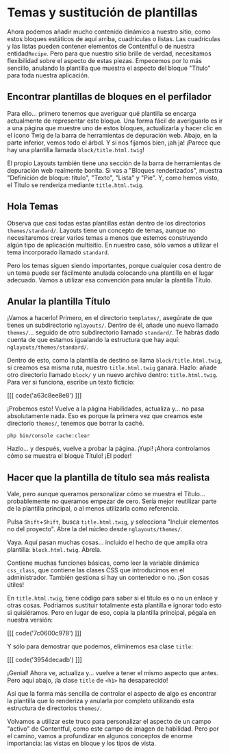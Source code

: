 # Temas y sustitución de plantillas

Ahora podemos añadir mucho contenido dinámico a nuestro sitio, como estos bloques estáticos de aquí arriba, cuadrículas o listas. Las cuadrículas y las listas pueden contener elementos de Contentful o de nuestra entidad`Recipe`. Pero para que nuestro sitio brille de verdad, necesitamos flexibilidad sobre el aspecto de estas piezas. Empecemos por lo más sencillo, anulando la plantilla que muestra el aspecto del bloque "Título" para toda nuestra aplicación.

## Encontrar plantillas de bloques en el perfilador

Para ello... primero tenemos que averiguar qué plantilla se encarga actualmente de representar este bloque. Una forma fácil de averiguarlo es ir a una página que muestre uno de estos bloques, actualizarla y hacer clic en el icono Twig de la barra de herramientas de depuración web. Abajo, en la parte inferior, vemos todo el árbol. Y si nos fijamos bien, ¡ah ja! ¡Parece que hay una plantilla llamada `block/title.html.twig`!

El propio Layouts también tiene una sección de la barra de herramientas de depuración web realmente bonita. Si vas a "Bloques renderizados", muestra "Definición de bloque: título", "Texto", "Lista" y "Pie". Y, como hemos visto, el Título se renderiza mediante `title.html.twig`.

## Hola Temas

Observa que casi todas estas plantillas están dentro de los directorios `themes/standard/`. Layouts tiene un concepto de temas, aunque no necesitaremos crear varios temas a menos que estemos construyendo algún tipo de aplicación multisitio. En nuestro caso, sólo vamos a utilizar el tema incorporado llamado `standard`.

Pero los temas siguen siendo importantes, porque cualquier cosa dentro de un tema puede ser fácilmente anulada colocando una plantilla en el lugar adecuado. Vamos a utilizar esa convención para anular la plantilla Título.

## Anular la plantilla Título

¡Vamos a hacerlo! Primero, en el directorio `templates/`, asegúrate de que tienes un subdirectorio `nglayouts/`. Dentro de él, añade uno nuevo llamado `themes/`... seguido de otro subdirectorio llamado `standard/`. Te habrás dado cuenta de que estamos igualando la estructura que hay aquí: `nglayouts/themes/standard/`.

Dentro de esto, como la plantilla de destino se llama `block/title.html.twig`, si creamos esa misma ruta, nuestro `title.html.twig` ganará. Hazlo: añade otro directorio llamado `block/` y un nuevo archivo dentro: `title.html.twig`. Para ver si funciona, escribe un texto ficticio:

[[[ code('a63c8ee8e8') ]]]

¡Probemos esto! Vuelve a la página Habilidades, actualiza y... no pasa absolutamente nada. Eso es porque la primera vez que creamos este directorio `themes/`, tenemos que borrar la caché.

```terminal-silent
php bin/console cache:clear
```

Hazlo... y después, vuelve a probar la página. ¡Yupi! ¡Ahora controlamos cómo se muestra el bloque Título! ¡El poder!

## Hacer que la plantilla de título sea más realista

Vale, pero aunque queramos personalizar cómo se muestra el Título... probablemente no queramos empezar de cero. Sería mejor reutilizar parte de la plantilla principal, o al menos utilizarla como referencia.

Pulsa `Shift`+`Shift`, busca `title.html.twig`, y selecciona "Incluir elementos no del proyecto". Abre la del núcleo desde `nglayouts/themes/`.

Vaya. Aquí pasan muchas cosas... incluido el hecho de que amplía otra plantilla: `block.html.twig`. Ábrela.

Contiene muchas funciones básicas, como leer la variable dinámica `css_class`, que contiene las clases CSS que introducimos en el administrador. También gestiona si hay un contenedor o no. ¡Son cosas útiles!

En `title.html.twig`, tiene código para saber si el título es o no un enlace y otras cosas. Podríamos sustituir totalmente esta plantilla e ignorar todo esto si quisiéramos. Pero en lugar de eso, copia la plantilla principal, pégala en nuestra versión:

[[[ code('7c0600c978') ]]]

Y sólo para demostrar que podemos, eliminemos esa clase `title`:

[[[ code('3954decadb') ]]]

¡Genial! Ahora ve, actualiza y... vuelve a tener el mismo aspecto que antes. Pero aquí abajo, ¡la clase `title` de `<h1>` ha desaparecido!

Así que la forma más sencilla de controlar el aspecto de algo es encontrar la plantilla que lo renderiza y anularla por completo utilizando esta estructura de directorios `themes/`.

Volvamos a utilizar este truco para personalizar el aspecto de un campo "activo" de Contentful, como este campo de imagen de habilidad. Pero por el camino, vamos a profundizar en algunos conceptos de enorme importancia: las vistas en bloque y los tipos de vista.
